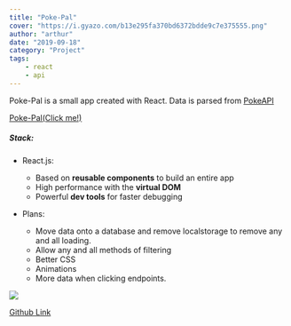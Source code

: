 ```yaml
---
title: "Poke-Pal"
cover: "https://i.gyazo.com/b13e295fa370bd6372bdde9c7e375555.png"
author: "arthur"
date: "2019-09-18"
category: "Project"
tags:
    - react
    - api
---
```


Poke-Pal is a small app created with React. Data is parsed from [PokeAPI](https://pokeapi.co)

[Poke-Pal(Click me!)](https://poke-pal.netlify.com)

##### Stack:
- React.js:
    - Based on **reusable components** to build an entire app
    - High performance with the **virtual DOM**
    - Powerful **dev tools** for faster debugging

- Plans: 
    - Move data onto a database and remove localstorage to remove any and all loading.
    - Allow any and all methods of filtering
    - Better CSS
    - Animations
    - More data when clicking endpoints.

<img src="https://media.giphy.com/media/kbulNcFDvyWlAhPABt/giphy.gif"/>

[Github Link](https://github.com/rushman7/Poke-API)